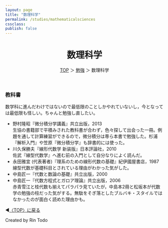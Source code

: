 ```yaml
---
layout: page
title: "数理科学"
permalink: /studies/mathematicalsciences
cssclass:
publish: false
---
```




<html lang="ja">
   <head>

   </head>
    <body>
        <div class="wrap">
            <header>
                <h1>数理科学</h1>
                <span><a href="/index.html">TOP</a> ＞ <a href="/studies.html">勉強</a> ＞ 数理科学</span>
            </header>
            <main>
            <h3>教科書</h3>数学科に進んだわけではないので最低限のことしかやれていないし，今となっては最低限も怪しい。ちゃんと勉強し直したい。
            <ul>
                <li>野村隆昭『微分積分学講義』共立出版，2013</li>生協の書籍部で平積みされた教科書が合わず，色々探して出会った一冊。例題を通して計算練習ができるので，微分積分は専ら本書で勉強した。杉浦『解析入門』や笠原『微分積分学』も辞書的には使った。
                <li>川久保勝夫『線形代数学 新装版』日本評論社，2010</li>佐武『線型代数学』へ進む前の入門として自分なりによく読んだ。
                <li>永田雅宜 (代表著者)『理系のための線形代数の基礎』紀伊國屋書店，1987</li>線型代数が基礎科目とされている理由がわかった気がした。
                <li>中島匠一『代数と数論の基礎』共立出版，2000</li>
                <li>中島匠一『代数方程式とガロア理論』共立出版，2006</li>赤青雪江と桂代数も揃えてパラパラ見ていたが，中島本2冊と松坂本が代数学の勉強の柱だった気がする。無駄をそぎ落としたブルバキ・スタイルではなかったのが面白く読めた理由かも。
            </ul>
            </main>
            <footer class="footer">
                <p>◀<a href="/index.html">〈TOP〉に戻る</a></p>
                Created by Rin Todo
            </footer>
        </div>
    </body>
</html>

